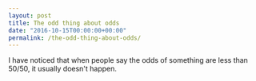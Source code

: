 ```yaml
---
layout: post
title: The odd thing about odds
date: "2016-10-15T00:00:00+00:00"
permalink: /the-odd-thing-about-odds/
---
```


I have noticed that when people say the odds of something are less than 50/50, it usually doesn't happen.
